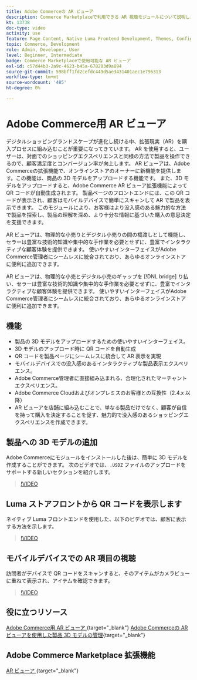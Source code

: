 ```yaml
---
title: Adobe Commerceの AR ビューア
description: Commerce Marketplaceで利用できる AR 視聴モジュールについて説明します。
kt: 13738
doc-type: video
activity: use
feature: Page Content, Native Luma Frontend Development, Themes, Configuration
topic: Commerce, Development
role: Admin, Developer, User
level: Beginner, Intermediate
badge: Commerce Marketplaceで使用可能な AR ビューア
exl-id: c57d44b3-2a9c-4623-b45a-678203d9a894
source-git-commit: 598bff1fd2cefdc449d5ae3431401aec1e796313
workflow-type: tm+mt
source-wordcount: '485'
ht-degree: 0%

---
```


# Adobe Commerce用 AR ビューア

デジタルショッピングランドスケープが進化し続ける中、拡張現実（AR）を購入プロセスに組み込むことが重要になってきています。 AR を使用すると、ユーザーは、対面でのショッピングエクスペリエンスと同様の方法で製品を操作できるので、顧客満足度とコンバージョン率が向上します。
AR ビューアは、Adobe Commerceの拡張機能で、オンラインストアのオーナーに新機能を提供します。この機能は、商品の 3D モデルをアップロードする機能です。 また、3D モデルをアップロードすると、Adobe Commerce AR ビューア拡張機能によって QR コードが自動生成されます。 製品ページのフロントエンドには、この QR コードが表示され、顧客はモバイルデバイスで簡単にスキャンして AR で製品を表示できます。 このモジュールにより、お客様はより没入感のある魅力的な方法で製品を探索し、製品の理解を深め、より十分な情報に基づいた購入の意思決定を支援できます。

AR ビューアは、物理的な小売りとデジタル小売りの間の橋渡しとして機能し、セラーは豊富な技術的知識や集中的な手作業を必要とせずに、豊富でインタラクティブな顧客体験を提供できます。 使いやすいインターフェイスがAdobe Commerce管理者にシームレスに統合されており、あらゆるオンラインストアに便利に追加できます。

AR ビューアは、物理的な小売とデジタル小売のギャップを [!DNL bridge] り払い、セラーは豊富な技術的知識や集中的な手作業を必要とせずに、豊富でインタラクティブな顧客体験を提供できます。 使いやすいインターフェイスがAdobe Commerce管理者にシームレスに統合されており、あらゆるオンラインストアに便利に追加できます。

## 機能

- 製品の 3D モデルをアップロードするための使いやすいインターフェイス。
- 3D モデルのアップロード時に QR コードを自動生成
- QR コードを製品ページにシームレスに統合して AR 表示を実現
- モバイルデバイスでの没入感のあるインタラクティブな製品表示エクスペリエンス。
- Adobe Commerce管理者に直接組み込まれる、合理化されたマーチャントエクスペリエンス。
- Adobe Commerce Cloudおよびオンプレミスのお客様との互換性（2.4.x 以降）
- AR ビューアを店舗に組み込むことで、単なる製品だけでなく、顧客が自信を持って購入を決定することを促す、魅力的で没入感のあるショッピングエクスペリエンスを作成できます。

## 製品への 3D モデルの追加

Adobe Commerceにモジュールをインストールした後は、簡単に 3D モデルを作成することができます。
次のビデオでは、`.USDZ` ファイルのアップロードをサポートする新しいセクションを紹介します。

>[!VIDEO](https://video.tv.adobe.com/v/3422370?learn=on)

## Luma ストアフロントから QR コードを表示します

ネイティブ Luma フロントエンドを使用した、以下のビデオでは、顧客に表示する方法を示します。

>[!VIDEO](https://video.tv.adobe.com/v/3422371?learn=on)

## モバイルデバイスでの AR 項目の視聴

訪問者がデバイスで QR コードをスキャンすると、そのアイテムがカメラビューに重ねて表示され、アイテムを確認できます。

>[!VIDEO](https://video.tv.adobe.com/v/3422372?learn=on)

## 役に立つリソース

[Adobe Commerce用 AR ビューア &#x200B;](https://experienceleague.adobe.com/docs/commerce-admin/catalog/products/digital-assets/product-3d-model/ar-viewer-overview.html?lang=ja){target="_blank"}
[Adobe Commerceの AR ビューアを使用した製品 3D モデルの管理 &#x200B;](https://experienceleague.adobe.com/docs/commerce-admin/catalog/products/digital-assets/product-3d-model/ar-viewer-setup.html?lang=ja){target="_blank"}

## Adobe Commerce Marketplace 拡張機能

[AR ビューア &#x200B;](https://commercemarketplace.adobe.com/magento-module-arviewer.html){target="_blank"}
